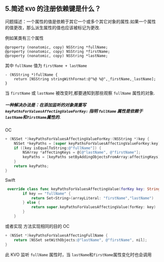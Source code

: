 ## 5.简述 `KVO` 的注册依赖键是什么？

问题描述：一个属性的值是依赖于其它一个或多个其它对象的属性.如果一个属性的值更改，那么派生属性的值也应该被标记为更改.

例如某类有三个属性 

```
@property (nonatomic, copy) NSString *fullName;
@property (nonatomic, copy) NSString *firstName;
@property (nonatomic, copy) NSString *lastName;
```

其中 `fullName` 值为 `firstName + lastName`

```
- (NSString *)fullName {
    return [NSString stringWithFormat:@"%@ %@",_firstName,_lastName];
}
```
 
当 `firstName` 或 `lastName` 被改变时,都要通知到那些观察 `fullName` 属性的对象.

##### 一种解决办法是：在添加监听的对象类重写 `keyPathsForValuesAffectingValueForKey:` 指明 `fullName` 属性是依赖于`lastName`和`firstName`属性的.

OC

``` objective-c
+ (NSSet *)keyPathsForValuesAffectingValueForKey:(NSString *)key {
    NSSet *keyPaths = [super keyPathsForValuesAffectingValueForKey:key];
    if ([key isEqualToString:@"fullName"]) {
        NSArray *affectingKeys = @[@"lastName", @"firstName"];
        keyPaths = [keyPaths setByAddingObjectsFromArray:affectingKeys];
    }
    return keyPaths;
}
```

Swift

```swift
 override class func keyPathsForValuesAffectingValue(forKey key: String) -> Set<String> {
        if key == "fullName" {
            return Set<String>(arrayLiteral: "firstName","lastName")
        } else {
            return super.keyPathsForValuesAffectingValue(forKey: key)
        }
    }
```


或者实现 方法实现相同的目的
OC

```objective-c
+ (NSSet *)keyPathsForValuesAffectingFullName {
    return [NSSet setWithObjects:@"lastName", @"firstName", nil];
}
```

此 KVO 监听 `fullName` 属性时，当 `lastName`和`firstName`属性变化时也会调用

